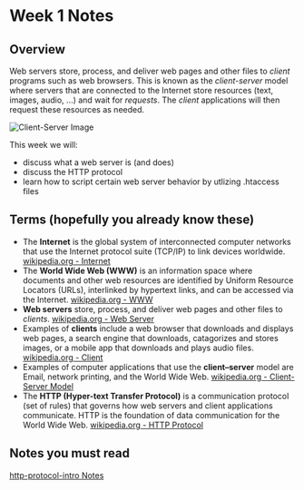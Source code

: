 # Week 1 Notes
## Overview
Web servers store, process, and deliver web pages and other files to *client* programs such as web browsers. This is known as the *client-server* model where servers that are connected to the Internet store resources (text, images, audio, ...) and wait for *requests*. The *client* applications will then request these resources as needed.

![Client-Server Image](https://upload.wikimedia.org/wikipedia/commons/thumb/c/c9/Client-server-model.svg/440px-Client-server-model.svg.png)

This week we will:
* discuss what a web server is (and does)
* discuss the HTTP protocol
* learn how to script certain web server behavior by utlizing .htaccess files

## Terms (hopefully you already know these)
* The **Internet** is the global system of interconnected computer networks that use the Internet protocol suite (TCP/IP) to link devices worldwide. [wikipedia.org - Internet](https://en.wikipedia.org/wiki/Internet)
* The **World Wide Web (WWW)** is an information space where documents and other web resources are identified by Uniform Resource Locators (URLs), interlinked by hypertext links, and can be accessed via the Internet. [wikipedia.org - WWW](https://en.wikipedia.org/wiki/World_Wide_Web)
* **Web servers** store, process, and deliver web pages and other files to *clients*. [wikipedia.org - Web Server](https://en.wikipedia.org/wiki/Web_server)
* Examples of **clients** include a web browser that downloads and displays web pages, a search engine that downloads, catagorizes and stores images, or a mobile app that downloads and plays audio files. [wikipedia.org - Client](https://en.wikipedia.org/wiki/Client_(computing))
* Examples of computer applications that use the **client–server** model are Email, network printing, and the World Wide Web. [wikipedia.org - Client-Server Model](https://en.wikipedia.org/wiki/Client–server_model)
* The **HTTP (Hyper-text Transfer Protocol)** is a communication protocol (set of rules) that governs how web servers and client applications communicate.  HTTP is the foundation of data communication for the World Wide Web.  [wikipedia.org - HTTP Protocol](https://en.wikipedia.org/wiki/Hypertext_Transfer_Protocol)


## Notes you must read
[http-protocol-intro Notes](../notes/http-protocol-intro.md)
